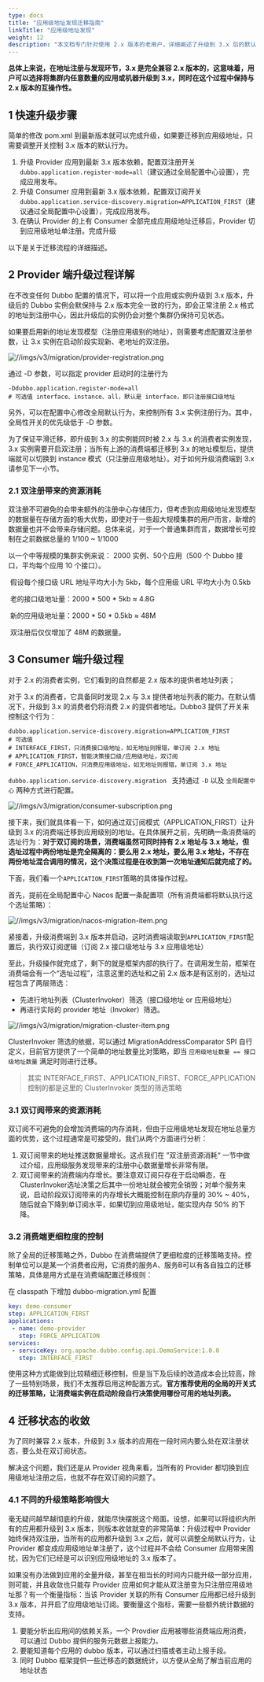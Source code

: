 ```yaml
---
type: docs
title: "应用级地址发现迁移指南"
linkTitle: "应用级地址发现"
weight: 12
description: "本文档专门针对使用 2.x 版本的老用户，详细阐述了升级到 3.x 后的默认地址注册与发现行为、如何平滑的迁移到新版本的地址模型。"
---
```


**总体上来说，在地址注册与发现环节，3.x 是完全兼容 2.x 版本的，这意味着，用户可以选择将集群内任意数量的应用或机器升级到 3.x，同时在这个过程中保持与 2.x 版本的互操作性。**



## 1 快速升级步骤

简单的修改 pom.xml 到最新版本就可以完成升级，如果要迁移到应用级地址，只需要调整开关控制 3.x 版本的默认行为。

1. 升级 Provider 应用到最新 3.x 版本依赖，配置双注册开关`dubbo.application.register-mode=all`（建议通过全局配置中心设置），完成应用发布。
2. 升级 Consumer 应用到最新 3.x 版本依赖，配置双订阅开关`dubbo.application.service-discovery.migration=APPLICATION_FIRST`（建议通过全局配置中心设置），完成应用发布。
3. 在确认 Provider 的上有 Consumer 全部完成应用级地址迁移后，Provider 切到应用级地址单注册。完成升级



以下是关于迁移流程的详细描述。

## 2 Provider 端升级过程详解

在不改变任何 Dubbo 配置的情况下，可以将一个应用或实例升级到 3.x 版本，升级后的 Dubbo 实例会默保持与 2.x 版本完全一致的行为，即会正常注册 2.x 格式的地址到注册中心，因此升级后的实例仍会对整个集群仍保持可见状态。



如果要启用新的地址发现模型（注册应用级别的地址），则需要考虑配置双注册参数，让 3.x 实例在启动阶段实现新、老地址的双注册。

![//imgs/v3/migration/provider-registration.png](/imgs/v3/migration/provider-registration.png)

通过 -D 参数，可以指定 provider 启动时的注册行为

```text
-Ddubbo.application.register-mode=all
# 可选值 interface、instance、all，默认是 interface，即只注册接口级地址
```



另外，可以在配置中心修改全局默认行为，来控制所有 3.x 实例注册行为。其中，全局性开关的优先级低于 -D 参数。



为了保证平滑迁移，即升级到 3.x 的实例能同时被 2.x 与 3.x 的消费者实例发现，3.x 实例需要开启双注册；当所有上游的消费端都迁移到 3.x 的地址模型后，提供端就可以切换到 instance 模式（只注册应用级地址）。对于如何升级消费端到 3.x 请参见下一小节。

### 2.1 双注册带来的资源消耗

双注册不可避免的会带来额外的注册中心存储压力，但考虑到应用级地址发现模型的数据量在存储方面的极大优势，即使对于一些超大规模集群的用户而言，新增的数据量也并不会带来存储问题。总体来说，对于一个普通集群而言，数据增长可控制在之前数据总量的 1/100 ~ 1/1000

以一个中等规模的集群实例来说： 2000 实例、50个应用（500 个 Dubbo 接口，平均每个应用 10 个接口）。

​	假设每个接口级 URL 地址平均大小为 5kb，每个应用级 URL 平均大小为 0.5kb

​	老的接口级地址量：2000 * 500 * 5kb ≈ 4.8G

​	新的应用级地址量：2000 * 50 * 0.5kb  ≈ 48M

​	双注册后仅仅增加了 48M 的数据量。



## 3 Consumer 端升级过程

对于 2.x 的消费者实例，它们看到的自然都是 2.x 版本的提供者地址列表；

对于 3.x 的消费者，它具备同时发现 2.x 与 3.x 提供者地址列表的能力。在默认情况下，升级到 3.x 的消费者仍将消费 2.x 的提供者地址。Dubbo3 提供了开关来控制这个行为：

```text
dubbo.application.service-discovery.migration=APPLICATION_FIRST
# 可选值 
# INTERFACE_FIRST，只消费接口级地址，如无地址则报错，单订阅 2.x 地址
# APPLICATION_FIRST，智能决策接口级/应用级地址，双订阅
# FORCE_APPLICATION，只消费应用级地址，如无地址则报错，单订阅 3.x 地址
```

`dubbo.application.service-discovery.migration ` 支持通过 `-D` 以及 `全局配置中心` 两种方式进行配置。



![//imgs/v3/migration/consumer-subscription.png](/imgs/v3/migration/consumer-subscription.png)


接下来，我们就具体看一下，如何通过双订阅模式（APPLICATION_FIRST）让升级到 3.x 的消费端迁移到应用级别的地址。在具体展开之前，先明确一条消费端的选址行为：**对于双订阅的场景，消费端虽然可同时持有 2.x 地址与 3.x 地址，但选址过程中两份地址是完全隔离的：要么用 2.x 地址，要么用 3.x 地址，不存在两份地址混合调用的情况，这个决策过程是在收到第一次地址通知后就完成了的。**



下面，我们看一个`APPLICATION_FIRST`策略的具体操作过程。

首先，提前在全局配置中心 Nacos 配置一条配置项（所有消费端都将默认执行这个选址策略）：

![//imgs/v3/migration/nacos-migration-item.png](/imgs/v3/migration/nacos-migration-item.png)



紧接着，升级消费端到 3.x 版本并启动，这时消费端读取到`APPLICATION_FIRST`配置后，执行双订阅逻辑（订阅 2.x 接口级地址与 3.x 应用级地址）



至此，升级操作就完成了，剩下的就是框架内部的执行了。在调用发生前，框架在消费端会有一个“选址过程”，注意这里的选址和之前 2.x 版本是有区别的，选址过程包含了两层筛选：

* 先进行地址列表（ClusterInvoker）筛选（接口级地址 or 应用级地址）
* 再进行实际的 provider 地址（Invoker）筛选。

![//imgs/v3/migration/migration-cluster-item.png](/imgs/v3/migration/nmigration-cluster-item.png)

ClusterInvoker 筛选的依据，可以通过 MigrationAddressComparator SPI 自行定义，目前官方提供了一个简单的地址数量比对策略，即当 `应用级地址数量 == 接口级地址数量` 满足时则进行迁移。

> 其实 INTERFACE_FIRST、APPLICATION_FIRST、FORCE_APPLICATION 控制的都是这里的 ClusterInvoker 类型的筛选策略

 

### 3.1 双订阅带来的资源消耗

双订阅不可避免的会增加消费端的内存消耗，但由于应用级地址发现在地址总量方面的优势，这个过程通常是可接受的，我们从两个方面进行分析：

1. 双订阅带来的地址推送数据量增长。这点我们在 ”双注册资源消耗“ 一节中做过介绍，应用级服务发现带来的注册中心数据量增长非常有限。
2. 双订阅带来的消费端内存增长。要注意双订阅只存在于启动瞬态，在ClusterInvoker选址决策之后其中一份地址就会被完全销毁；对单个服务来说，启动阶段双订阅带来的内存增长大概能控制在原内存量的 30% ~ 40%，随后就会下降到单订阅水平，如果切到应用级地址，能实现内存 50% 的下降。



### 3.2 消费端更细粒度的控制

除了全局的迁移策略之外，Dubbo 在消费端提供了更细粒度的迁移策略支持。控制单位可以是某一个消费者应用，它消费的服务A、服务B可以有各自独立的迁移策略，具体是用方式是在消费端配置迁移规则：

在 classpath 下增加 dubbo-migration.yml 配置

```yaml
key: demo-consumer
step: APPLICATION_FIRST
applications:
 - name: demo-provider
   step: FORCE_APPLICATION
services:
 - serviceKey: org.apache.dubbo.config.api.DemoService:1.0.0
   step: INTERFACE_FIRST
```

使用这种方式能做到比较精细迁移控制，但是当下及后续的改造成本会比较高，除了一些特别场景，我们不太推荐启用这种配置方式。**官方推荐使用的全局的开关式的迁移策略，让消费端实例在启动阶段自行决策使用哪份可用的地址列表。**



## 4 迁移状态的收敛

为了同时兼容 2.x 版本，升级到 3.x 版本的应用在一段时间内要么处在双注册状态，要么处在双订阅状态。

解决这个问题，我们还是从 Provider 视角来看，当所有的 Provider 都切换到应用级地址注册之后，也就不存在双订阅的问题了。

### 4.1 不同的升级策略影响很大

毫无疑问越早越彻底的升级，就能尽快摆脱这个局面。设想，如果可以将组织内所有的应用都升级到 3.x 版本，则版本收敛就变的非常简单：升级过程中 Provider 始终保持双注册，当所有的应用都升级到 3.x 之后，就可以调整全局默认行为，让 Provider 都变成应用级地址单注册了，这个过程并不会给 Consumer 应用带来困扰，因为它们已经是可以识别应用级地址的 3.x 版本了。

如果没有办法做到应用的全量升级，甚至在相当长的时间内只能升级一部分应用，则可能，并且收敛也只能存 Provider 应用如何才能从双注册变为只注册应用级地址那？有一个衡量指标：当该 Provider 关联的所有 Consumer 应用都已经升级到 3.x 版本，并开启了应用级地址订阅。要衡量这个指标，需要一些额外统计数据的支持。

1. 要能分析出应用间的依赖关系，一个 Provdier 应用被哪些消费端应用消费，可以通过 Dubbo 提供的服务元数据上报能力。
2. 要能知道每个应用的 dubbo 版本，可以通过扫描或者主动上报手段。
3. 同时 Dubbo 框架提供一些迁移态的数据统计，以方便从全局了解当前应用的地址状态